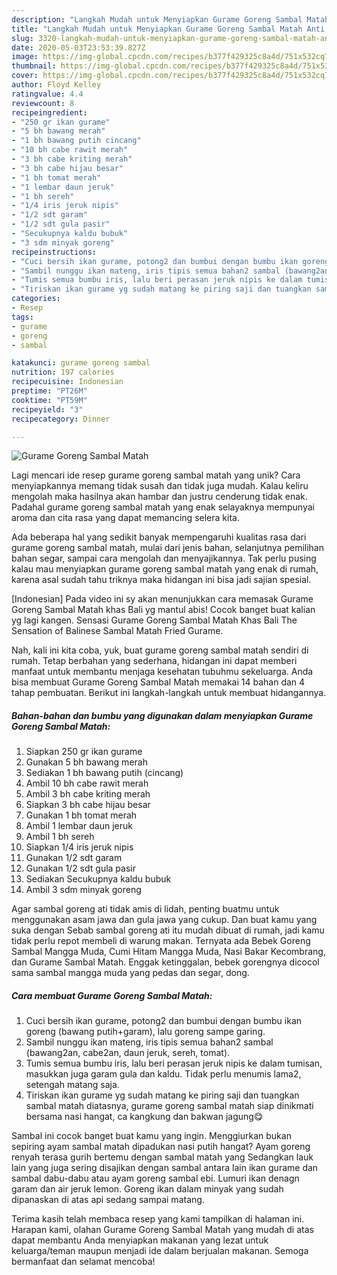 ```yaml
---
description: "Langkah Mudah untuk Menyiapkan Gurame Goreng Sambal Matah Anti Gagal"
title: "Langkah Mudah untuk Menyiapkan Gurame Goreng Sambal Matah Anti Gagal"
slug: 3320-langkah-mudah-untuk-menyiapkan-gurame-goreng-sambal-matah-anti-gagal
date: 2020-05-03T23:53:39.827Z
image: https://img-global.cpcdn.com/recipes/b377f429325c8a4d/751x532cq70/gurame-goreng-sambal-matah-foto-resep-utama.jpg
thumbnail: https://img-global.cpcdn.com/recipes/b377f429325c8a4d/751x532cq70/gurame-goreng-sambal-matah-foto-resep-utama.jpg
cover: https://img-global.cpcdn.com/recipes/b377f429325c8a4d/751x532cq70/gurame-goreng-sambal-matah-foto-resep-utama.jpg
author: Floyd Kelley
ratingvalue: 4.4
reviewcount: 8
recipeingredient:
- "250 gr ikan gurame"
- "5 bh bawang merah"
- "1 bh bawang putih cincang"
- "10 bh cabe rawit merah"
- "3 bh cabe kriting merah"
- "3 bh cabe hijau besar"
- "1 bh tomat merah"
- "1 lembar daun jeruk"
- "1 bh sereh"
- "1/4 iris jeruk nipis"
- "1/2 sdt garam"
- "1/2 sdt gula pasir"
- "Secukupnya kaldu bubuk"
- "3 sdm minyak goreng"
recipeinstructions:
- "Cuci bersih ikan gurame, potong2 dan bumbui dengan bumbu ikan goreng (bawang putih+garam), lalu goreng sampe garing."
- "Sambil nunggu ikan mateng, iris tipis semua bahan2 sambal (bawang2an, cabe2an, daun jeruk, sereh, tomat)."
- "Tumis semua bumbu iris, lalu beri perasan jeruk nipis ke dalam tumisan, masukkan juga garam gula dan kaldu. Tidak perlu menumis lama2, setengah matang saja."
- "Tiriskan ikan gurame yg sudah matang ke piring saji dan tuangkan sambal matah diatasnya, gurame goreng sambal matah siap dinikmati bersama nasi hangat, ca kangkung dan bakwan jagung😋"
categories:
- Resep
tags:
- gurame
- goreng
- sambal

katakunci: gurame goreng sambal 
nutrition: 197 calories
recipecuisine: Indonesian
preptime: "PT26M"
cooktime: "PT59M"
recipeyield: "3"
recipecategory: Dinner

---
```



![Gurame Goreng Sambal Matah](https://img-global.cpcdn.com/recipes/b377f429325c8a4d/751x532cq70/gurame-goreng-sambal-matah-foto-resep-utama.jpg)

Lagi mencari ide resep gurame goreng sambal matah yang unik? Cara menyiapkannya memang tidak susah dan tidak juga mudah. Kalau keliru mengolah maka hasilnya akan hambar dan justru cenderung tidak enak. Padahal gurame goreng sambal matah yang enak selayaknya mempunyai aroma dan cita rasa yang dapat memancing selera kita.

Ada beberapa hal yang sedikit banyak mempengaruhi kualitas rasa dari gurame goreng sambal matah, mulai dari jenis bahan, selanjutnya pemilihan bahan segar, sampai cara mengolah dan menyajikannya. Tak perlu pusing kalau mau menyiapkan gurame goreng sambal matah yang enak di rumah, karena asal sudah tahu triknya maka hidangan ini bisa jadi sajian spesial.

[Indonesian] Pada video ini sy akan menunjukkan cara memasak Gurame Goreng Sambal Matah khas Bali yg mantul abis! Cocok banget buat kalian yg lagi kangen. Sensasi Gurame Goreng Sambal Matah Khas Bali The Sensation of Balinese Sambal Matah Fried Gurame.


Nah, kali ini kita coba, yuk, buat gurame goreng sambal matah sendiri di rumah. Tetap berbahan yang sederhana, hidangan ini dapat memberi manfaat untuk membantu menjaga kesehatan tubuhmu sekeluarga. Anda bisa membuat Gurame Goreng Sambal Matah memakai 14 bahan dan 4 tahap pembuatan. Berikut ini langkah-langkah untuk membuat hidangannya.

<!--inarticleads1-->

##### Bahan-bahan dan bumbu yang digunakan dalam menyiapkan Gurame Goreng Sambal Matah:

1. Siapkan 250 gr ikan gurame
1. Gunakan 5 bh bawang merah
1. Sediakan 1 bh bawang putih (cincang)
1. Ambil 10 bh cabe rawit merah
1. Ambil 3 bh cabe kriting merah
1. Siapkan 3 bh cabe hijau besar
1. Gunakan 1 bh tomat merah
1. Ambil 1 lembar daun jeruk
1. Ambil 1 bh sereh
1. Siapkan 1/4 iris jeruk nipis
1. Gunakan 1/2 sdt garam
1. Gunakan 1/2 sdt gula pasir
1. Sediakan Secukupnya kaldu bubuk
1. Ambil 3 sdm minyak goreng


Agar sambal goreng ati tidak amis di lidah, penting buatmu untuk menggunakan asam jawa dan gula jawa yang cukup. Dan buat kamu yang suka dengan Sebab sambal goreng ati itu mudah dibuat di rumah, jadi kamu tidak perlu repot membeli di warung makan. Ternyata ada Bebek Goreng Sambal Mangga Muda, Cumi Hitam Mangga Muda, Nasi Bakar Kecombrang, dan Gurame Sambal Matah. Enggak ketinggalan, bebek gorengnya dicocol sama sambal mangga muda yang pedas dan segar, dong. 

<!--inarticleads2-->

##### Cara membuat Gurame Goreng Sambal Matah:

1. Cuci bersih ikan gurame, potong2 dan bumbui dengan bumbu ikan goreng (bawang putih+garam), lalu goreng sampe garing.
1. Sambil nunggu ikan mateng, iris tipis semua bahan2 sambal (bawang2an, cabe2an, daun jeruk, sereh, tomat).
1. Tumis semua bumbu iris, lalu beri perasan jeruk nipis ke dalam tumisan, masukkan juga garam gula dan kaldu. Tidak perlu menumis lama2, setengah matang saja.
1. Tiriskan ikan gurame yg sudah matang ke piring saji dan tuangkan sambal matah diatasnya, gurame goreng sambal matah siap dinikmati bersama nasi hangat, ca kangkung dan bakwan jagung😋


Sambal ini cocok banget buat kamu yang ingin. Menggiurkan bukan sepiring ayam sambal matah dipadukan nasi putih hangat? Ayam goreng renyah terasa gurih bertemu dengan sambal matah yang Sedangkan lauk lain yang juga sering disajikan dengan sambal antara lain ikan gurame dan sambal dabu-dabu atau ayam goreng sambal ebi. Lumuri ikan denagn garam dan air jeruk lemon. Goreng ikan dalam minyak yang sudah dipanaskan di atas api sedang sampai matang. 

Terima kasih telah membaca resep yang kami tampilkan di halaman ini. Harapan kami, olahan Gurame Goreng Sambal Matah yang mudah di atas dapat membantu Anda menyiapkan makanan yang lezat untuk keluarga/teman maupun menjadi ide dalam berjualan makanan. Semoga bermanfaat dan selamat mencoba!
